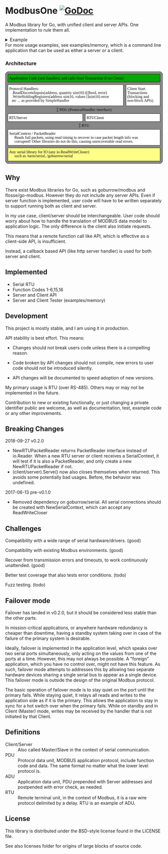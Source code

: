 # ModbusOne [![GoDoc](https://godoc.org/github.com/xiegeo/modbusone?status.svg)](https://godoc.org/github.com/xiegeo/modbusone)
A Modbus library for Go, with unified client and server APIs.
One implementation to rule them all.
<details>
  <summary>Example</summary>

[embedmd]:# (example_test.go /func Example/ /^}/)
```go
func Example() {

    // Server id and baudRate, for Modbus over serial port.
    id := byte(1)
    baudRate := int64(19200)

    // Open serial connections:
    clientSerial, serverSerial := newInternalSerial()
    // Normally we want to open a serial connection from serial.OpenPort
    // such as github.com/tarm/serial. modbusone can take any io.ReadWriteCloser,
    // so we created two that talks to each other for demonstration here.

    // SerialContext adds baudRate information to calculate
    // the duration that data transfers should takes.
    // It also records Stats of read and dropped packets.
    clientSerialContext := modbusone.NewSerialContext(clientSerial, baudRate)
    serverSerialContext := modbusone.NewSerialContext(serverSerial, baudRate)

    // You can create either a client or a server from a SerialContext and an id.
    client := modbusone.NewRTUClient(clientSerialContext, id)
    server := modbusone.NewRTUServer(serverSerialContext, id)

    // Create Handler to handle client and server actions.
    // In this example, we are only using Holding Registers.
    handler := func(name string) modbusone.ProtocolHandler {
        return &modbusone.SimpleHandler{
            ReadHoldingRegisters: func(address, quantity uint16) ([]uint16, error) {
                fmt.Printf("%v ReadHoldingRegisters from %v, quantity %v\n",
                    name, address, quantity)
                r := make([]uint16, quantity)
                // application code that fills in r here
                return r, nil
            },
            WriteHoldingRegisters: func(address uint16, values []uint16) error {
                fmt.Printf("%v WriteHoldingRegisters from %v, quantity %v\n",
                    name, address, len(values))
                // application code here
                return nil
            },
            OnErrorImp: func(req modbusone.PDU, errRep modbusone.PDU) {
                fmt.Printf("%v received error:%x in request:%x", name, errRep, req)
            },
        }
    }

    termChan := make(chan error)

    // Now we are ready to serve!
    // Serve is blocking until the serial connection has errors or is closed.
    go client.Serve(handler("client"))
    go func() {
        err := server.Serve(handler("server"))
        // Do something with the err here.
        // For a command line app, you probably want to terminate.
        // For a service, you probably want to wait until you can open the serial port again.
        termChan <- err
    }()
    defer client.Close()
    defer server.Close()

    // If you only need to support server side, then you are done.
    // If you need to support client side, then you need to make requests.
    startAddress := uint16(0)
    quantity := uint16(200)
    reqs, err := modbusone.MakePDURequestHeaders(modbusone.FcReadHoldingRegisters,
        startAddress, quantity, nil)
    if err != nil {
        fmt.Println(err) //if what you asked for is not possible.
    }
    // Larger than allowed requests are split to many packets.
    fmt.Println("reqs count:", len(reqs))

    // We can add more requests, even of different types.
    // The last nil is replaced by the reqs to append to.
    startAddress = uint16(1000)
    quantity = uint16(100)
    reqs, err = modbusone.MakePDURequestHeaders(modbusone.FcWriteMultipleRegisters,
        startAddress, quantity, reqs)
    if err != nil {
        fmt.Println(err)
    }
    fmt.Println("reqs count:", len(reqs))

    // Range over the requests to handle each individually,
    for _, r := range reqs {
        err = client.DoTransaction(r)
        if err != nil {
            fmt.Println(err, "on", r) // The server timed out, or the connection was closed.
        }
    }
    // or just do them all at once. Notice that reqs can be reused.
    n, err := modbusone.DoTransactions(client, id, reqs)
    if err != nil {
        fmt.Println(err, "on", reqs[n])
    }

    // Clean up
    server.Close()
    err = <-termChan
    fmt.Println("serve terminated:", err)

    //Output:
    //reqs count: 2
    //reqs count: 3
    //server ReadHoldingRegisters from 0, quantity 125
    //client WriteHoldingRegisters from 0, quantity 125
    //server ReadHoldingRegisters from 125, quantity 75
    //client WriteHoldingRegisters from 125, quantity 75
    //client ReadHoldingRegisters from 1000, quantity 100
    //server WriteHoldingRegisters from 1000, quantity 100
    //server ReadHoldingRegisters from 0, quantity 125
    //client WriteHoldingRegisters from 0, quantity 125
    //server ReadHoldingRegisters from 125, quantity 75
    //client WriteHoldingRegisters from 125, quantity 75
    //client ReadHoldingRegisters from 1000, quantity 100
    //server WriteHoldingRegisters from 1000, quantity 100
    //serve terminated: io: read/write on closed pipe
}
```

</details>
For more usage examples, see examples/memory, which is a command line application that can be used as either a server or a client.

### Architecture
![modbusone architecture](./modbusone_architecture.svg)

## Why

There exist Modbus libraries for Go, such as goburrow/modbus and flosse/go-modbus.
However they do not include any server APIs. Even if server function is implemented, user code will have to be written separately to support running both as client and server.

In my use case, client/server should be interchangeable. User code should worry about how to handle the translation of MODBUS data model to application logic. The only difference is the client also initiate requests.

This means that a remote function call like API, which is effective as a client-side API, is insufficient.

Instead, a callback based API (like http server handler) is used for both server and client.

## Implemented
- Serial RTU
- Function Codes 1-6,15,16
- Server and Client API
- Server and Client Tester (examples/memory)

## Development

This project is mostly stable, and I am using it in production.

API stability is best effort. This means: 

* Changes should not break users code unless there is a compelling reason.

* Code broken by API changes should not compile, new errors to user code should not be introduced silently. 

* API changes will be documented to speed adoption of new versions.

My primary usage is RTU (over RS-485). Others may or may not be implemented in the future.

Contribution to new or existing functionally, or just changing a private identifier public are welcome, as well as documentation, test, example code or any other improvements. 

## Breaking Changes

2018-09-27 v0.2.0 
- NewRTUPacketReader returns PacketReader interface instead of io.Reader. When a new RTU server or client receives a SerialContext, it will test if it is also a PacketReader, and only create a new NewRTUPacketReader if not.
- (client/server).Serve() now also closes themselves when returned. This avoids some potentially bad usages. Before, the behavior was undefined.

2017-06-13 pre-v0.1.0
- Removed dependency on goburrow/serial. All serial connections should be created with NewSerialContext, which can accept any ReadWriteCloser

## Challenges

Compatibility with a wide range of serial hardware/drivers. (good)

Compatibility with existing Modbus environments. (good)

Recover from transmission errors and timeouts, to work continuously unattended. (good)

Better test coverage that also tests error conditions. (todo) 

Fuzz testing. (todo) 

## Failover mode

Failover has landed in v0.2.0, but it should be considered less stable than the other parts.

In mission-critical applications, or anywhere hardware redundancy is cheaper than downtime, having a standby system taking over in case of the failure of the primary system is desirable.

Ideally, failover is implemented in the application level, which speaks over two serial ports simultaneously, only acting on the values from one of the ports at a time. However, this may not always be possible. A "foreign" application, which you have no control over, might not have this feature. As such, failover mode attempts to addresses this by allowing two separate hardware devices sharing a single serial bus to appear as a single device. This failover mode is outside the design of the original Modbus protocol.

The basic operation of failover mode is to stay quiet on the port until the primary fails. While staying quiet, it relays all reads and writes to the application side as if it is the primary. This allows the application to stay in sync for a hot switch over when the primary fails. While on standby and in Client (Master) mode, writes may be received by the handler that is not initiated by that Client.

## Definitions

<dl>
<dt>Client/Server
  <dd>Also called Master/Slave in the context of serial communication.
<dt>PDU
  <dd>Protocol data unit, MODBUS application protocol, include function code and data. The same format no matter what the lower level protocol is.
<dt>ADU
  <dd>Application data unit, PDU prepended with Server addresses and postpended with error check, as needed.
<dt>RTU
  <dd>Remote terminal unit, in the context of Modbus, it is a raw wire protocol delimited by a delay. RTU is an example of ADU.
</dl>

## License

This library is distributed under the BSD-style license found in the LICENSE file.

See also licenses folder for origins of large blocks of source code.

